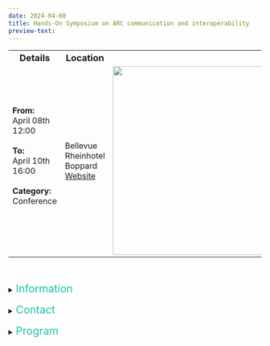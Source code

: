 ```yaml
---
date: 2024-04-08
title: Hands-On Symposium on ARC communication and interoperability
preview-text:
---
```


<!--Here comes the general part-->

<table>
<tr>
    <th><b><font size="4">Details</font></b></th>
    <th><b><font size="4">Location</font></b></th>
    <th><b><font size="4"></font></b></th>
</tr>
<tr>
    <td>
    <b>From:</b><br>
    April 08th<br>
    12:00<br>
    <br>
    <b>To:</b><br>
    April 10th<br>
    16:00<br>
    <br>
    <b>Category:</b>
    <br>Conference<br><br>
    </td>
    <td>
    Bellevue Rheinhotel Boppard<br>
    <a href="https://www.bellevue-boppard.de/">Website</a>
    </td>
    <td>
    <img src="https://www.bellevue-boppard.de/media/0dffb27a-39c9-4112-bfed-13ab548018e9/01-a-bellevue-rheinhotel-frontansicht-2015.jpg?w=2500" width="600" height="375" style="border:0;" allowfullscreen="" loading="lazy" referrerpolicy="no-referrer-when-downgrade"/>
    </td>
</tr>
</table>
<br>
<br>

<details><summary><span style="color: #1fc2a7;font-size:1.5em">
Information
</summary>

**Hands-On Symposium on ARC communication and interoperability**  
*April 08th to 10th, 2024*

The symposium is an on-site, in presence event held at the [Bellevue-Rheinhotel Boppard](https://www.bellevue-boppard.de/). It will be held over three days. 

The first afternoon will include talks and discussions surrounding the ARC ecosystem. Here, we will discuss how ARC information is presented to users and how ARCs interoperate with other research data standards implemented in different NFDIs. 

From the first evening onwards, we will mostly work hands-on and hack collaboratively in groups on the goals identified in the first round of discussions.

The conference will create a space for experts of the different NFDIs to interact, discuss and implement, leading to better mutual understanding and greater interoperability between standards and toolings used.
</details>
<br>

<details><summary><span style="color: #1fc2a7;font-size:1.5em">
Contact
</summary>

**Registration is done via mail**. Single rooms will be automatically booked for each registered participant. The fee, which will be approximately 220€ can be payed on-site, or via invoice.

Let us know about your culinary needs.

Write to:

Heinrich Lukas Weil<br>
<a href="javascript:location='mailto:weil@rptu.de">weil@rptu.de</a>

We will send you further information in early March.
 
We hope you will join us in sharing our collective Research Data Management knowledge and improving the existing eco systems!

</details>
<br>
<!--Here comes the program part-->

<details><summary><span style="color: #1fc2a7;font-size:1.5em">
Program
</summary>

**Preliminary program:**

<iframe src="https://kroki.io/mermaid/svg/eNpVkMtqwzAQRff-itlkVwU5diDVLrQUL2pSyBcM0sQWsUdGUkv795WluFCtxDn36jFCiMrYsEz40ztDCrSbF9SxEkkMyDFWkFZ0JgXQ38mDu90Ks3EikKe9bEFA7zhFsjAY6c35GSN0nZrnDPHbhgfcdWrXV5kG0tE6hg_vBo8lefbefuG0bkFBXSspn-AwAmR7pRDWRr26Jrt6fxyz65BNEBfeqq1qkm42fVmIU0bfLQ-rPuV2W-S_51ydtjhl9P7JegTYjjyUG0vnJY2C6M8ds2tk-carZU7T2uTzo_gLzttdzg" style="border:0;width:70%;min-width:600px;height:20%" allowfullscreen="" loading="lazy" referrerpolicy="no-referrer-when-downgrade"></iframe>

<iframe src="https://kroki.io/mermaid/svg/eNpVkEFuwyAQRfc-xWyyKxGJXallm6pl0ciV0guMYGKj2GAZLLW37xiStmGF3vuaPyCEqKyL04Dfx2BJgQnjhCZVgkWHPqUK-KRgOYDzhWYI53NhLg0E8nkrGxDwuVDkTDYWE72GecQEWqtxzBC_XLzCjVabY5VpJJNc8PAxh27GkjxRjCvbAyier6R8gN32sYdsNXobRevXO_udVPXNl0A7kQduWsZbpC4j-j-t0Vyc71b5lGVT5N1Op2AcDhkd-NFEcN9Zy7Lv--JND79y_7_tjZJolwS8NLw47_n_ONJcO38AF5ZixQ" style="border:0;width:70%;min-width:600px;height:20%" loading="lazy" referrerpolicy="no-referrer-when-downgrade"></iframe>

<iframe src="https://kroki.io/mermaid/svg/eNp1jz1PwzAQhvf8ilu6YWQ3WfCKVGVoVQQD88m-Jlbjc2QbCf49h9siQMKT9Tz33odSqvOhrAt-HJInCy7FFV3tlIgJudYO5NXkpQDzmTKk0-nCQl0IjL7XAyh4Jc9UpKo5j5V2KUesMI42xgbxPZQr3Ix2c2iwkKshMTzlNGWM_7IR2Rd15K8_WNAPVus72M4ATe8C4wLPFGXHIt6Y5s3c7HEllg7uHHi6NjB9Kxhm6H7NfEku4NLQo1xKBLeAtr0Een3ZZ__GboZvuf057k9wuAU_ASpNYFE" style="border:0;width:70%;min-width:600px;height:20%" allowfullscreen="" loading="lazy" referrerpolicy="no-referrer-when-downgrade"></iframe>

</details>